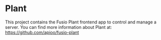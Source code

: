 # Plant

This project contains the Fusio Plant frontend app to control and manage a server.
You can find more information about Plant at:
https://github.com/apioo/fusio-plant
